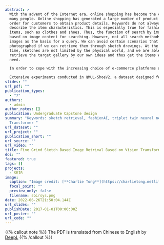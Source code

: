 ```yaml
---
abstract: >
  With the advent of the Internet era, online shopping has become the choice of
  many people. Online shopping has generated a large number of product images in
  order for customers to obtain product details. Keywords do not always clearly
  describe the item characteristics. This is especially true for fashion related
  items, such as clothes and shoes. Thus, the function of search by image is
  based on image content for searching. However, not all search methods can use
  images as the basis for a query. We can avoid certain scenarios that cannot be
  photographed if we can retrieve them through sketch drawings. At the same
  time, sketches are not limited by the physical world, and we are able to
  retrieve the target gallery by our own ideas and thus get the items we really
  need.

  In order to cope with the increasing choice of e-commerce platforms and improve the accuracy of sketch retrieval. In this paper, we first propose a new sketch-based fine-grained image retrieval method, TripleFormer-Sketch Based Image Retrival (TF-SBIR). This method integrates the deep learning methods of the last five years, and uses the latest sketch vectorization representation to input sketch stroke sequences into the improved triple-former neural network, and uses Transformer to replace part of the convolutional neural network and residual network to improve the Top1 and Top10 accuracy of the traditional triple-former neural network retrieval results. For the application of this method, a fine-grained sketch retrieval system is proposed in this paper, which queries the corresponding alternative images in the database in real time according to the information of strokes input by users. It also analyzes the contents of the alternative pictures to obtain information such as color and model of the retrieved objects.

  Extensive experiments conducted in QMUL-ShoeV2, a dataset designed for triplet neural networks, show that the proposed TF-SBIR retrieval method outperforms the traditional triplet neural network method, while the experimental system can effectively help users to obtain the results of sketches corresponding to physical pictures.
slides: ""
url_pdf: ""
publication_types:
  - "7"
authors:
  - admin
author_notes: []
publication: Undergraduate Capstone design
summary: "Keywords: sketch retrieval, fashionAI, triplet twin neural network,
  Transformer "
url_dataset: ""
url_project: ""
publication_short: ""
url_source: ""
url_video: ""
title: Fine Grind Sketch Based Image Retrival Based on Vision Transformer
doi: ""
featured: true
tags: []
projects:
  - SBIR
image:
  caption: "Image credit: [**Charlie Tong**](https://charlietong.netlify.app/)"
  focal_point: ""
  preview_only: false
  filename: sbirsys.png
date: 2022-06-26T21:50:04.144Z
url_slides: ""
publishDate: 2017-01-01T00:00:00Z
url_poster: ""
url_code: ""
---
```

{{% callout note %}}
The PDF is translated from Chinese to English by [DeepL](https://www.deepl.com/en/translator/files)
{{% /callout %}}